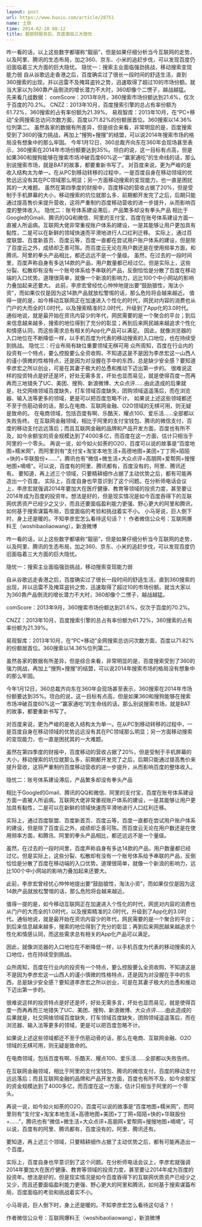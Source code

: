 ```yaml
---
layout: post
url: https://www.huxiu.com/article/28751
name: 土妖
time: 2014-02-28 08:12
title: 靓丽财报背后，百度面临三大隐忧
---
```

咋一看的话，以上这些数字都堪称“靓丽”，但是如果仔细分析当今互联网的走势，以及阿里、腾讯的生态布局，加之360、京东、小米的追赶步伐，可以发现百度仍旧面临着三大方面的巨大隐忧。 隐忧一：搜索主业面临强劲挑战，移动搜索变现能力弱 自从谷歌远走香港之后，百度确实过了很长一段时间的舒适生活，直到360搜索的出现，并以迅雷不及掩耳盗铃之势，迅速取得了超过10的市场份额。就当大家以为360靠产品倒流的增长潜力不大时，360却像个二愣子，越战越猛。 先来看几组数据： comScore：2013年9月，360搜索市场份额达到21.6%，仅次于百度的70.2%。 CNZZ：2013年10月，百度搜索引擎的总占有率份额为61.72%，360搜索的占有率份额为21.39%。 易观智库：2013年10月，在“PC+移动”全网搜索总访问次数方面，百度以71.82%的份额居首位。360搜索以14.36%位列第二。 虽然各家的数据有所差异，但是综合来看，非常明显的是，百度搜索受到了360的强力挑战，再加上“搜狗+搜搜”的结盟，可以说2014年搜索市场的格局没有想象中的那么牢固。 今年1月12日，360总裁齐向东在360年会现场甚至表示，360搜索在2014年市场份额要达到35%。坦白的说，这一目标有点高，但是如果360和搜狗能够在搜索市场冲破百度60%这一“赢家通吃”的生命线的话，那么别说搜索市场，就是BAT的故事，都要重新书写了。 对百度来说，更为严峻的是收入结构太为单一。在从PC到移动转移的过程中，一是百度自身在移动领域的优势远远没有其在PC领域那么明显；另一方面移动搜索的变现能力，也一直是困扰其的一大难题。 虽然在第四季度的财报中，百度移动的营收占据了20%，但是受制于手机屏幕的大小，移动搜索的坑位就那么多，前期都开发完了之后，后期只能通过提高售价来提升营收，这将严重制约百度移动营收的进一步提升，从而影响百度的整体收入。 隐忧二：账号体系建设滞后，产品繁多却没有拳头产品 相比于Google的Gmail、腾讯的QQ和微信、阿里的支付宝，百度在账号体系建设方面一直被人所诟病。互联网大佬非常重视账户体系的建设，一是其能够让用户更加具有黏性，二是可以在新鲜的领域快速而平滑地进行人口红利迁移。 实际上，通过百度联盟、百度新首页、百度云等，百度一直都在尝试用户账户体系的建设，但是除了百度云之外，成绩却乏善可陈。而百度云无论在用户数还是在使用频率方面，和腾讯、阿里的拳头产品相比，都还远远不是一个量级。 虽然，在过去的一段时间里，百度声称自身有多达14款的产品，用户数量都已经过亿。但是实际上，这些分裂、松散却有没有一个账号体系给予串联的产品，反倒恰恰是分散了百度在移动端的入口优势。道理很简单，就像一个新浪的影响力，远比100个中小网站的影响力叠加起来还要大。 此前，李彦宏曾经忧心忡忡地提出要“鼓励狼性，淘汰小资”，而如果仅仅是因为这14款产品就放松警惕的话，那么危险将会越来越近。 值得一提的是，如今移动互联网正在加速进入个性化的时代，网民对内容的消费也从门户的大而全的1.0时代，以及搜索精准的2.0时代，升级到了App化的3.0时代。通俗地说，就是最开始在资讯内容少的年代，网民需要的是一个聚合的平台；到后来信息越来越多，搜索的地位得到了充分的彰显；再到后来网民越来越追求个性化和情感认同，而这些需求总有相关的App化产品可以满足。 因此，就像浏览器的入口地位在不断降低一样，以手机百度为代表的移动搜索的入口地位，也在持续受到挑战。 隐忧三：行业布局有缺位重要领域无棋可用 众所周知，百度在行业内的投资有一个特点，要么控股要么全资收购，不知道这是不是因为李彦宏这一山西人的谨小慎微的性格特点，还是因为对没握在手中的东西，总是缺少安全感？要知道李彦宏之所以创业，可是在其妻子极大的怂恿和推动下迈出第一步的。 很难说这样的投资特点是好还是坏，好处无需多言，坏处也显而易见，就是使得百度一而再再而三地错失了UC、美团、搜狗、新浪微博、大众点评……由此造成的后果就是，社交网络领域百度缺失，打车领域百度缺失，团购领域遥遥落后，而在浏览器、输入法等更多的领域，更是可以把百度忽略不计。 如果说上述这些领域都还不至于伤筋动骨的话，那么在电商、互联网金融、O2O领域的无棋可用，则无疑是致命的。 在电商领域，包括百度有啊、乐酷天、耀点100、爱乐活……全部都以失败告终。 在互联网金融领域，相比于阿里的支付宝钱包、腾讯的微信支付，百度的移动支付远远落后；而且互联网金融的品牌和产品开发方面，百度也有所不及，如今余额宝的资金规模达到了4000多亿，而百度在这一方面，估计只相当于阿里的一个零头。 再说一说，如今如火如荼的O2O，百度可以说的故事是“百度地图+糯米网”，而阿里则有“支付宝+淘宝本地生活+高德地图+美团+丁丁网+陌陌+快的+华联股份+……”，腾讯也有“微信+微生活+大众点评+高朋网+爱帮网+搜搜地图+嘀嘀”。可以说，百度有的阿里、腾讯都有，百度没有的，阿里、腾讯还有。 要知道，再上述三个领域，只要精耕细作占据了主动优势之后，都有可能再造出一个百度。 实际上，百度自身也早意识到了这个问题。在分析师电话会议上，李彦宏就强调2014年要加大在医疗健康、教育等领域的投资力度，甚至要让2014年成为百度的投资年。想法是好的，但是现实情况是如今百度吞得下的互联网优质资产已经少之又少，而且还要面临盈利能力更强、野心更大的阿里和腾讯，如何基于搜索谋篇布局，百度面临的考验和挑战着实不小。 小马哥说，巨人倒下时，身上还是暖的。不知李彦宏怎么看待这句话？！ 作者微信公众号：互联网爆料王（woshibaoliaowang），新浪微博

咋一看的话，以上这些数字都堪称“靓丽”，但是如果仔细分析当今互联网的走势，以及阿里、腾讯的生态布局，加之360、京东、小米的追赶步伐，可以发现百度仍旧面临着三大方面的巨大隐忧。

隐忧一：搜索主业面临强劲挑战，移动搜索变现能力弱

自从谷歌远走香港之后，百度确实过了很长一段时间的舒适生活，直到360搜索的出现，并以迅雷不及掩耳盗铃之势，迅速取得了超过10的市场份额。就当大家以为360靠产品倒流的增长潜力不大时，360却像个二愣子，越战越猛。

comScore：2013年9月，360搜索市场份额达到21.6%，仅次于百度的70.2%。

CNZZ：2013年10月，百度搜索引擎的总占有率份额为61.72%，360搜索的占有率份额为21.39%。

易观智库：2013年10月，在“PC+移动”全网搜索总访问次数方面，百度以71.82%的份额居首位。360搜索以14.36%位列第二。

虽然各家的数据有所差异，但是综合来看，非常明显的是，百度搜索受到了360的强力挑战，再加上“搜狗+搜搜”的结盟，可以说2014年搜索市场的格局没有想象中的那么牢固。

今年1月12日，360总裁齐向东在360年会现场甚至表示，360搜索在2014年市场份额要达到35%。坦白的说，这一目标有点高，但是如果360和搜狗能够在搜索市场冲破百度60%这一“赢家通吃”的生命线的话，那么别说搜索市场，就是BAT的故事，都要重新书写了。

对百度来说，更为严峻的是收入结构太为单一。在从PC到移动转移的过程中，一是百度自身在移动领域的优势远远没有其在PC领域那么明显；另一方面移动搜索的变现能力，也一直是困扰其的一大难题。

虽然在第四季度的财报中，百度移动的营收占据了20%，但是受制于手机屏幕的大小，移动搜索的坑位就那么多，前期都开发完了之后，后期只能通过提高售价来提升营收，这将严重制约百度移动营收的进一步提升，从而影响百度的整体收入。

隐忧二：账号体系建设滞后，产品繁多却没有拳头产品

相比于Google的Gmail、腾讯的QQ和微信、阿里的支付宝，百度在账号体系建设方面一直被人所诟病。互联网大佬非常重视账户体系的建设，一是其能够让用户更加具有黏性，二是可以在新鲜的领域快速而平滑地进行人口红利迁移。

实际上，通过百度联盟、百度新首页、百度云等，百度一直都在尝试用户账户体系的建设，但是除了百度云之外，成绩却乏善可陈。而百度云无论在用户数还是在使用频率方面，和腾讯、阿里的拳头产品相比，都还远远不是一个量级。

虽然，在过去的一段时间里，百度声称自身有多达14款的产品，用户数量都已经过亿。但是实际上，这些分裂、松散却有没有一个账号体系给予串联的产品，反倒恰恰是分散了百度在移动端的入口优势。道理很简单，就像一个新浪的影响力，远比100个中小网站的影响力叠加起来还要大。

此前，李彦宏曾经忧心忡忡地提出要“鼓励狼性，淘汰小资”，而如果仅仅是因为这14款产品就放松警惕的话，那么危险将会越来越近。

值得一提的是，如今移动互联网正在加速进入个性化的时代，网民对内容的消费也从门户的大而全的1.0时代，以及搜索精准的2.0时代，升级到了App化的3.0时代。通俗地说，就是最开始在资讯内容少的年代，网民需要的是一个聚合的平台；到后来信息越来越多，搜索的地位得到了充分的彰显；再到后来网民越来越追求个性化和情感认同，而这些需求总有相关的App化产品可以满足。

因此，就像浏览器的入口地位在不断降低一样，以手机百度为代表的移动搜索的入口地位，也在持续受到挑战。

众所周知，百度在行业内的投资有一个特点，要么控股要么全资收购，不知道这是不是因为李彦宏这一山西人的谨小慎微的性格特点，还是因为对没握在手中的东西，总是缺少安全感？要知道李彦宏之所以创业，可是在其妻子极大的怂恿和推动下迈出第一步的。

很难说这样的投资特点是好还是坏，好处无需多言，坏处也显而易见，就是使得百度一而再再而三地错失了UC、美团、搜狗、新浪微博、大众点评……由此造成的后果就是，社交网络领域百度缺失，打车领域百度缺失，团购领域遥遥落后，而在浏览器、输入法等更多的领域，更是可以把百度忽略不计。

如果说上述这些领域都还不至于伤筋动骨的话，那么在电商、互联网金融、O2O领域的无棋可用，则无疑是致命的。

在电商领域，包括百度有啊、乐酷天、耀点100、爱乐活……全部都以失败告终。

在互联网金融领域，相比于阿里的支付宝钱包、腾讯的微信支付，百度的移动支付远远落后；而且互联网金融的品牌和产品开发方面，百度也有所不及，如今余额宝的资金规模达到了4000多亿，而百度在这一方面，估计只相当于阿里的一个零头。

再说一说，如今如火如荼的O2O，百度可以说的故事是“百度地图+糯米网”，而阿里则有“支付宝+淘宝本地生活+高德地图+美团+丁丁网+陌陌+快的+华联股份+……”，腾讯也有“微信+微生活+大众点评+高朋网+爱帮网+搜搜地图+嘀嘀”。可以说，百度有的阿里、腾讯都有，百度没有的，阿里、腾讯还有。

要知道，再上述三个领域，只要精耕细作占据了主动优势之后，都有可能再造出一个百度。

实际上，百度自身也早意识到了这个问题。在分析师电话会议上，李彦宏就强调2014年要加大在医疗健康、教育等领域的投资力度，甚至要让2014年成为百度的投资年。想法是好的，但是现实情况是如今百度吞得下的互联网优质资产已经少之又少，而且还要面临盈利能力更强、野心更大的阿里和腾讯，如何基于搜索谋篇布局，百度面临的考验和挑战着实不小。

小马哥说，巨人倒下时，身上还是暖的。不知李彦宏怎么看待这句话？！

作者微信公众号：互联网爆料王（woshibaoliaowang），新浪微博

